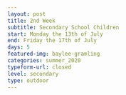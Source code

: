 ```yaml
---
layout: post
title: 2nd Week
subtitle: Secondary School Children
start: Monday the 13th of July
end: Friday the 17th of July
days: 5
featured-img: baylee-gramling
categories: summer_2020
typeform-url: closed
level: secondary
type: outdoor
---
```

